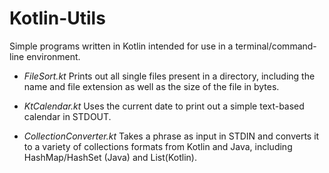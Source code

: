 # Kotlin-Utils
Simple programs written in Kotlin intended for use in a terminal/command-line environment.

- *FileSort.kt*
Prints out all single files present in a directory, including the name and file extension as well
as the size of the file in bytes.

- *KtCalendar.kt*
Uses the current date to print out a simple text-based calendar in STDOUT.

- *CollectionConverter.kt*
Takes a phrase as input in STDIN and converts it to a variety of collections formats
from Kotlin and Java, including HashMap/HashSet (Java) and List(Kotlin).
